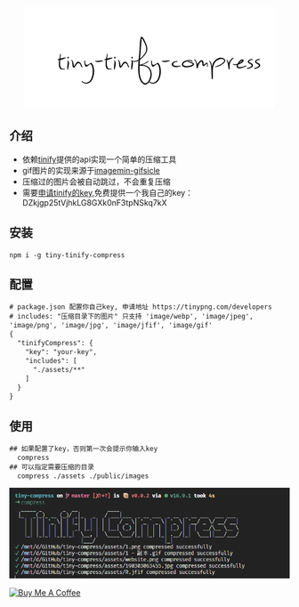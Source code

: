 <span><div align="center">![picture](/assets/logo.png)</div></span>

## 介绍
- 依赖[tinify](https://tinypng.com/)提供的api实现一个简单的压缩工具
- gif图片的实现来源于[imagemin-gifsicle](https://github.com/imagemin/imagemin-gifsicle)
- 压缩过的图片会被自动跳过，不会重复压缩
- 需要[申请tinify的key](https://tinify.cn/developers),免费提供一个我自己的key：DZkjgp25tVjhkLG8GXk0nF3tpNSkq7kX

## 安装
```shell
npm i -g tiny-tinify-compress
```

## 配置
```shell
# package.json 配置你自己key, 申请地址 https://tinypng.com/developers
# includes: "压缩目录下的图片" 只支持 'image/webp', 'image/jpeg', 'image/png', 'image/jpg', 'image/jfif', 'image/gif'
{
  "tinifyCompress": {
    "key": "your-key",
    "includes": [
      "./assets/**"
    ]
  }
}
```

## 使用
```shell
## 如果配置了key，否则第一次会提示你输入key
  compress
## 可以指定需要压缩的目录
  compress ./assets ./public/images
```
<img src="./assets/kv.jpg" />


<a href="https://github.com/Simon-He95/sponsor" target="_blank"><img src="https://cdn.buymeacoffee.com/buttons/default-orange.png" alt="Buy Me A Coffee" style="height: 51px !important;width: 217px !important;" ></a>
